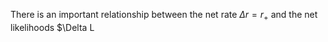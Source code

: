 There is an important relationship between the net rate $\Delta r=r_+$ and the net likelihoods $\Delta L 